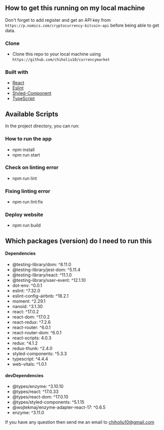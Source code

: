 ## How to get this running on my local machine

Don't forget to add register and get an API key from `https://p.nomics.com/cryptocurrency-bitcoin-api` before being able to get data. 

### Clone
- Clone this repo to your local machine using `https://github.com/chiholiu10/currencymarket`

### Built with

- [React](https://reactjs.org/docs/getting-started.html) 
- [Eslint](https://eslint.org/) 
- [Styled-Component](https://styled-components.com) 
- [TypeScript](https://www.typescriptlang.org/)

## Available Scripts

In the project directory, you can run:

### How to run the app
* npm install 
* npm run start

### Check on linting error
* npm run lint

### Fixing linting error 
* npm run lint:fix 

### Deploy website
* npm run build

## Which packages (version) do I need to run this
#### Dependencies
- @testing-library/dom: ^8.11.0
- @testing-library/jest-dom: ^5.11.4
- @testing-library/react: ^11.1.0
- @testing-library/user-event: ^12.1.10
- dot-env: ^0.0.1
- eslint: ^7.32.0
- eslint-config-airbnb: ^18.2.1
- moment: ^2.29.1
- nanoid: ^3.1.30
- react: ^17.0.2
- react-dom: ^17.0.2
- react-redux: ^7.2.6
- react-router: ^6.0.1
- react-router-dom: ^6.0.1
- react-scripts: 4.0.3
- redux: ^4.1.2
- redux-thunk: ^2.4.0
- styled-components: ^5.3.3
- typescript: ^4.4.4
- web-vitals: ^1.0.1

#### devDependencies
- @types/enzyme: ^3.10.10
- @types/react: ^17.0.33
- @types/react-dom: ^17.0.10
- @types/styled-components: ^5.1.15
- @wojtekmaj/enzyme-adapter-react-17: ^0.6.5
- enzyme: ^3.11.0

If you have any question then send me an email to chiholiu10@gmail.com

